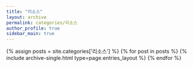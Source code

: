 ```yaml
---
title: "리소스"
layout: archive
permalink: categories/리소스
author_profile: true
sidebar_main: true
---
```


{% assign posts = site.categories['리소스'] %}
{% for post in posts %} {% include archive-single.html type=page.entries_layout %} {% endfor %}
